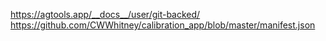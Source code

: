 


https://agtools.app/__docs__/user/git-backed/
https://github.com/CWWhitney/calibration_app/blob/master/manifest.json
